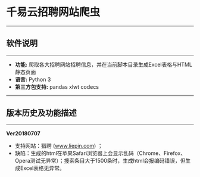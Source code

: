 # 千易云招聘网站爬虫


----------

软件说明
-

----------
- **功能:**
爬取各大招聘网站招聘信息，并在当前脚本目录生成Excel表格与HTML静态页面
- **语言:**
Python 3
- **第三方包支持:**
pandas
xlwt
codecs


----------


版本历史及功能描述
-


----------


**Ver20180707**
- 支持网站：猎聘 (www.liepin.com) ；
- 缺陷：生成的html在苹果Safari浏览器上会显示乱码（Chrome、Firefox、Opera测试无异常）；搜索条目大于1500条时，生成html会报编码错误，但生成Excel表格无异常。
